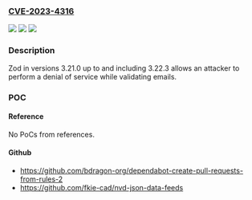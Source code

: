 ### [CVE-2023-4316](https://cve.mitre.org/cgi-bin/cvename.cgi?name=CVE-2023-4316)
![](https://img.shields.io/static/v1?label=Product&message=Zod&color=blue)
![](https://img.shields.io/static/v1?label=Version&message=3.21.0%20&color=brightgreen)
![](https://img.shields.io/static/v1?label=Vulnerability&message=CWE-1333%20Inefficient%20Regular%20Expression%20Complexity&color=brightgreen)

### Description

Zod in versions 3.21.0 up to and including 3.22.3 allows an attacker to perform a denial of service while validating emails.

### POC

#### Reference
No PoCs from references.

#### Github
- https://github.com/bdragon-org/dependabot-create-pull-requests-from-rules-2
- https://github.com/fkie-cad/nvd-json-data-feeds

